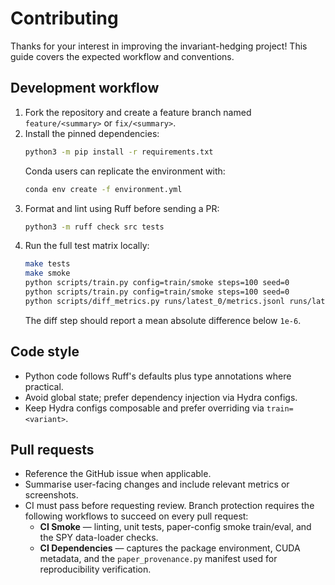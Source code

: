 # Contributing

Thanks for your interest in improving the invariant-hedging project! This guide covers the
expected workflow and conventions.

## Development workflow

1. Fork the repository and create a feature branch named `feature/<summary>` or `fix/<summary>`.
2. Install the pinned dependencies:
   ```bash
   python3 -m pip install -r requirements.txt
   ```
   Conda users can replicate the environment with:
   ```bash
   conda env create -f environment.yml
   ```
3. Format and lint using Ruff before sending a PR:
   ```bash
   python3 -m ruff check src tests
   ```
4. Run the full test matrix locally:
   ```bash
   make tests
   make smoke
   python scripts/train.py config=train/smoke steps=100 seed=0
   python scripts/train.py config=train/smoke steps=100 seed=0
   python scripts/diff_metrics.py runs/latest_0/metrics.jsonl runs/latest_1/metrics.jsonl
   ```
   The diff step should report a mean absolute difference below `1e-6`.

## Code style

- Python code follows Ruff's defaults plus type annotations where practical.
- Avoid global state; prefer dependency injection via Hydra configs.
- Keep Hydra configs composable and prefer overriding via `train=<variant>`.

## Pull requests

- Reference the GitHub issue when applicable.
- Summarise user-facing changes and include relevant metrics or screenshots.
- CI must pass before requesting review. Branch protection requires the following
  workflows to succeed on every pull request:
  - **CI Smoke** — linting, unit tests, paper-config smoke train/eval, and the SPY
    data-loader checks.
  - **CI Dependencies** — captures the package environment, CUDA metadata, and the
    `paper_provenance.py` manifest used for reproducibility verification.
